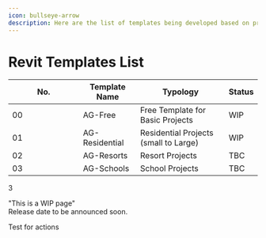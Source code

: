 ```yaml
---
icon: bullseye-arrow
description: Here are the list of templates being developed based on project typology.
---
```


# Revit Templates List



<table><thead><tr><th width="127">No.</th><th>Template Name</th><th>Typology</th><th>Status</th></tr></thead><tbody><tr><td>00</td><td>AG-Free</td><td>Free Template for Basic Projects</td><td>WIP</td></tr><tr><td>01</td><td>AG-Residential</td><td>Residential Projects (small to Large)</td><td>WIP</td></tr><tr><td>02</td><td>AG-Resorts</td><td>Resort Projects</td><td>TBC</td></tr><tr><td>03</td><td>AG-Schools</td><td>School Projects</td><td>TBC</td></tr></tbody></table>

3

"This is a WIP page"\
Release date to be announced soon.

Test for actions

